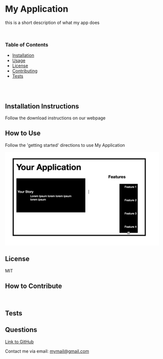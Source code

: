 #  My Application
this is a short description of what my app does
<br>


<br>

### Table of Contents
- [Installation](#installation-instructions)
- [Usage](#how-to-use)
- [License](#license)
- [Contributing](#how-to-contribute)
- [Tests](#tests)

<br>

<br>

## Installation Instructions
Follow the download instructions on our webpage
<br>

## How to Use
Follow the 'getting started' directions to use My Application
<br>

![screen shot example of app page](./photos/app.png "example application")

## License
MIT
<br>

## How to Contribute

<br>

## Tests


## Questions
[Link to GitHub](https://github.com/gitUserName)
    
Contact me via email:
    mymail@gmail.com 

     